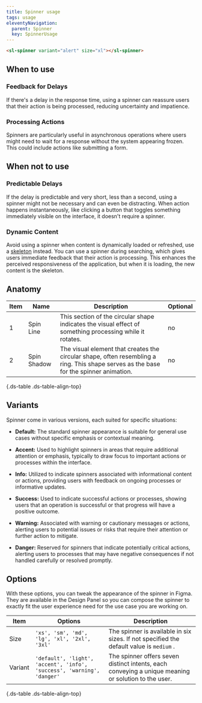 ```yaml
---
title: Spinner usage
tags: usage
eleventyNavigation:
  parent: Spinner
  key: SpinnerUsage
---
```


<section class="no-heading">

<div class="ds-example">

<sl-spinner variant="alert" size="md"></sl-spinner>

</div>

<div class="ds-code">
  
  ```html
  <sl-spinner variant="alert" size="xl"></sl-spinner>
  ```

</div>

</section>


<section>

## When to use

### Feedback for Delays
If there's a delay in the response time, using a spinner can reassure users that their action is being processed, reducing uncertainty and impatience.

### Processing Actions
Spinners are particularly useful in asynchronous operations where users might need to wait for a response without the system appearing frozen. This could include actions like submitting a form.

</section>


<section>

## When not to use

### Predictable Delays
If the delay is predictable and very short, less than a second, using a spinner might not be necessary and can even be distracting. When action happens instantaneously, like clicking a button that toggles something immediately visible on the interface, it doesn't require a spinner.

### Dynamic Content
Avoid using a spinner when content is dynamically loaded or refreshed, use a [skeleton](/categories/components/tooltip/) instead. You can use a spinner during searching, which gives users immediate feedback that their action is processing. This enhances the perceived responsiveness of the application, but when it is loading, the new content is the skeleton.

</section>


<section>

## Anatomy

|Item|Name| Description | Optional|
|-|-|-|-|
|1|Spin Line |This section of the circular shape indicates the visual effect of something processing while it rotates. |no|
|2|Spin Shadow |The visual element that creates the circular shape, often resembling a ring. This shape serves as the base for the spinner animation. |no|


{.ds-table .ds-table-align-top}

</section>



<section>

## Variants

Spinner come in various versions, each suited for specific situations:

  - **Default:** The standard spinner appearance is suitable for general use cases without specific emphasis or contextual meaning.

  - **Accent:** Used to highlight spinners in areas that require additional attention or emphasis, typically to draw focus to important actions or processes within the interface.

  - **Info:** Utilized to indicate spinners associated with informational content or actions, providing users with feedback on ongoing processes or informative updates.

  - **Success:** Used to indicate successful actions or processes, showing users that an operation is successful or that progress will have a positive outcome.

  - **Warning:** Associated with warning or cautionary messages or actions, alerting users to potential issues or risks that require their attention or further action to mitigate.

  - **Danger:** Reserved for spinners that indicate potentially critical actions, alerting users to processes that may have negative consequences if not handled carefully or resolved promptly.

</section>


<section>

## Options

With these options, you can tweak the appearance of the spinner in Figma. They are available in the Design Panel so you can compose the spinner to exactly fit the user experience need for the use case you are working on.

|Item|Options|Description|
|-|-|-|
|Size|`'xs', 'sm', 'md', 'lg', 'xl', '2xl', '3xl'`|The spinner is available in six sizes. If not specified the default value is `medium` .|
|Variant|`'default', 'light', 'accent', 'info', 'success', 'warning', 'danger'`|The spinner offers seven distinct intents, each conveying a unique meaning or solution to the user.|

{.ds-table .ds-table-align-top}

</section>
